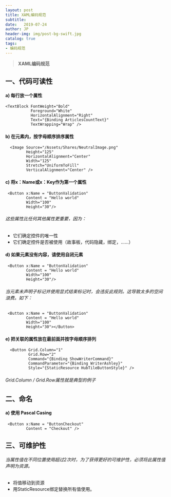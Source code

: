 ```yaml
---
layout: post
title: XAML编码规范
subtitle:   
date:   2019-07-24
author: JP
header-img: img/post-bg-swift.jpg
catalog: true
tags:
- 编码规范
---
```


>  **XAML编码规范**

## 一、代码可读性

#### a) 每行放一个属性

```
<TextBlock FontWeight="Bold"
           Foreground="White" 
           HorizontalAlignment="Right" 
           Text="{Binding ArticlesCountText}"
           TextWrapping="Wrap" />
```

#### b) 在元素内，按字母顺序排序属性


```
  <Image Source="/Assets/Shares/NeutralImage.png"
         Height="125"
         HorizontalAlignment="Center"
     	 Width="125"
         Stretch="UniformToFill"      		      
         VerticalAlignment="Center" />
```


#### c)	将x：Name或x：Key作为第一个属性


```
 <Button x:Name = "ButtonValidation"
         Content = "Hello world"
         Width="100"
         Height="30"/>
```

###### 这些属性比任何其他属性更重要，因为：
- 它们确定控件的唯一性
- 它们确定控件是否被使用（故事板，代码隐藏，绑定，......）

#### d)	如果元素没有内容，请使用自闭元素


```
 <Button x:Name = "ButtonValidation"
         Content = "Hello world"
         Width="100"
         Height="30"/>
```

###### 当元素未声明子标记并使用显式结束标记时，会违反此规则。这导致太多的空间 浪费。如下：


```
 <Button x:Name = "ButtonValidation"
         Content = "Hello world"
         Width="100"
         Height="30"></Button>
```

#### e)	把关联的属性放在最前面并按字母顺序排列


```
  <Button Grid.Column="1" 
          Grid.Row="2" 
          Command="{Binding ShowWriterCommand}" 
          CommandParameter="{Binding WriterAshley}"
          Style="{StaticResource HubTileButtonStyle}" />
```

###### Grid.Column / Grid.Row属性就是典型的例子

## 二、命名

#### a)	使用 Pascal Casing

```
 <Button x:Name = "ButtonCheckout" 
         Content = "Checkout" />
```

## 三、可维护性

###### 当属性值在不同位置使用超过2次时，为了获得更好的可维护性，必须将此属性值声明为资源。
- 将值移动到资源
- 用StaticResource绑定替换所有值使用。 